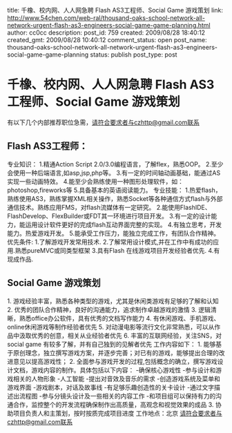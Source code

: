 title: 千橡、校内网、人人网急聘 Flash AS3工程师、Social Game 游戏策划
link: http://www.54chen.com/web-ral/thousand-oaks-school-network-all-network-urgent-flash-as3-engineers-social-game-game-planning.html
author: cc0cc
description: 
post_id: 759
created: 2009/08/28 18:40:12
created_gmt: 2009/08/28 10:40:12
comment_status: open
post_name: thousand-oaks-school-network-all-network-urgent-flash-as3-engineers-social-game-game-planning
status: publish
post_type: post

# 千橡、校内网、人人网急聘 Flash AS3工程师、Social Game 游戏策划

有以下几个内部推荐职位急需，请符合要求者与czhttp@gmail.com联系 

## Flash AS3工程师：

专业知识： 1.精通Action Script 2.0/3.0编程语言，了解flex，熟悉OOP。 2.至少会使用一种后端语言,如asp,jsp,php等。 3.有一定的时间轴动画基础，能通过AS实现一些动画特效。 4.能至少会熟练使用一种图形处理软件，如：photoshop,fireworks等 5.具备基本的英语阅读能力。 专业技能： 1.热爱flash，熟练使用AS3，熟练掌握XML相关操作，熟悉Socket等各种通信方式flash与外部通信技术。熟练应用FMS，对flash流媒体有一定研究。 2.能使用FlashIDE、FlashDevelop、FlexBuilder或FDT其一环境进行项目开发。 3.有一定的设计能力，能运用设计软件更好的完成flash互动界面完整的实现。 4.有独立思考，开发能力。热爱游戏开发。 5.能承受工作压力，能独立完成工作，有团队合作精神。 优先条件: 1.了解游戏开发常用技术. 2.了解常用设计模式,并在工作中有成功的应用.熟悉pureMVC或同类型框架 3.具有Flash 在线游戏项目开发经验者优先. 4.有现成作品. 

## Social Game 游戏策划

1\. 游戏经验丰富，熟悉各种类型的游戏，尤其是休闲类游戏有足够的了解和认知 2\. 优秀的团队合作精神，良好的沟通能力，追求制作卓越游戏的激情 3\. 逻辑清晰，熟悉office办公软件，具有优秀的文档写作能力 4\. 有休闲游戏、手机游戏、online休闲游戏等制作经验者优先 5\. 对动漫电影等流行文化非常熟悉，可以从作品中汲取优秀的创意，相关从业经验者优先 6\. 丰富的互联网经验，关注SNS，对social game 有较多了解，并有自己独到的见解者优先 工作内容如下： 1\. 能够基于原创理念，独立撰写游戏方案，并逐步完善；对已有的游戏，能够提出合理的改进意见以提高游戏性； 2\. 全面参与游戏开发的过程,包括概念的确立，撰写游戏设计文档，游戏内容的制作。具体包括以下内容： -确保核心游戏性 -参与设计和游戏相关的人物形象 -人工智能 -提出对音效及音乐的需求 -创造游戏系统及菜单和游戏界面 -游戏剧本，对话及故事线 -有足够乐趣创造性的关卡设计 -通过文字描述出流程图 -参与分镜头设计及一些相关的内容工作 -和项目组可以保持有力的沟通合作，监控整个的开发流程确保制作出高质量，高观念和视觉效果的成品 3\. 协助项目负责人和主策划，按时按质完成项目进度 工作地点：北京 请符合要求者与czhttp@gmail.com联系